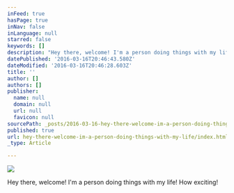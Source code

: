 ```yaml
---
inFeed: true
hasPage: true
inNav: false
inLanguage: null
starred: false
keywords: []
description: "Hey there, welcome! I'm a person doing things with my life! \_How exciting!"
datePublished: '2016-03-16T20:46:43.580Z'
dateModified: '2016-03-16T20:46:28.603Z'
title: ''
author: []
authors: []
publisher:
  name: null
  domain: null
  url: null
  favicon: null
sourcePath: _posts/2016-03-16-hey-there-welcome-im-a-person-doing-things-with-my-life.md
published: true
url: hey-there-welcome-im-a-person-doing-things-with-my-life/index.html
_type: Article

---
```

![](https://the-grid-user-content.s3-us-west-2.amazonaws.com/5763e745-3519-4513-96a9-d0edbeb77a96.jpg)

Hey there, welcome! I'm a person doing things with my life!  How exciting!